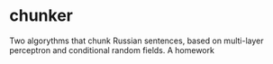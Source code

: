 # chunker
Two algorythms that chunk Russian sentences, based on multi-layer perceptron and conditional random fields. A homework
